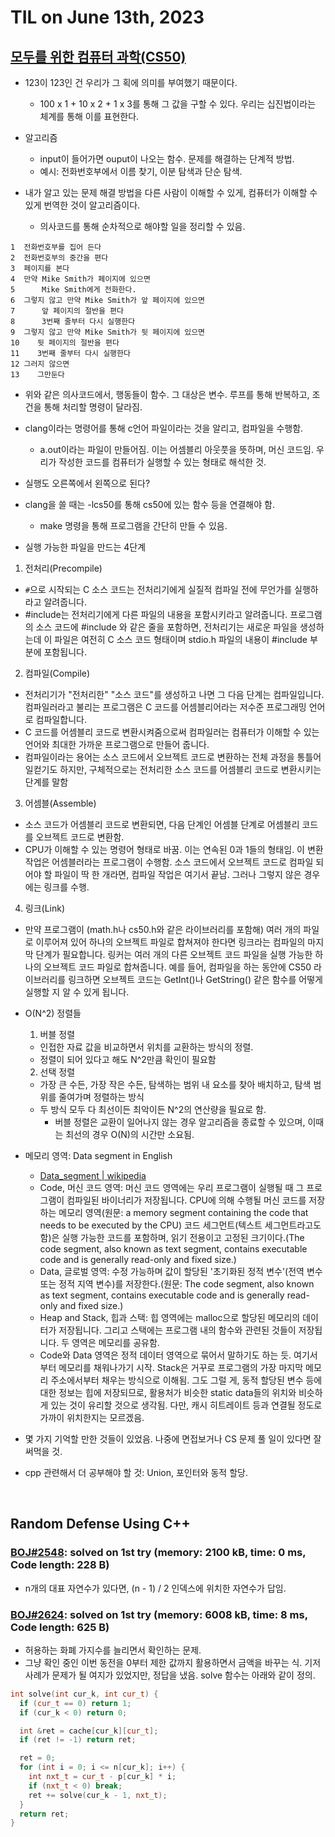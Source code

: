 # **TIL on June 13th, 2023**

## [모두를 위한 컴퓨터 과학(CS50)](https://www.boostcourse.org/cs112)
* 123이 123인 건 우리가 그 획에 의미를 부여했기 때문이다.
  - 100 x 1 + 10 x 2 + 1 x 3를 통해 그 값을 구할 수 있다. 우리는 십진법이라는 체계를 통해 이를 표현한다.

* 알고리즘
  - input이 들어가면 ouput이 나오는 함수. 문제를 해결하는 단계적 방법.
  - 예시: 전화번호부에서 이름 찾기, 이분 탐색과 단순 탐색.

* 내가 알고 있는 문제 해결 방법을 다른 사람이 이해할 수 있게, 컴퓨터가 이해할 수 있게 번역한 것이 알고리즘이다.
  - 의사코드를 통해 순차적으로 해야할 일을 정리할 수 있음.

```
1  전화번호부를 집어 든다
2  전화번호부의 중간을 편다
3  페이지를 본다
4  만약 Mike Smith가 페이지에 있으면
5      Mike Smith에게 전화한다.
6  그렇지 않고 만약 Mike Smith가 앞 페이지에 있으면
7      앞 페이지의 절반을 편다
8      3번째 줄부터 다시 실행한다
9  그렇지 않고 만약 Mike Smith가 뒷 페이지에 있으면
10    뒷 페이지의 절반을 편다
11    3번째 줄부터 다시 실행한다
12 그러지 않으면
13    그만둔다
```

* 위와 같은 의사코드에서, 행동들이 함수. 그 대상은 변수. 루프를 통해 반복하고, 조건을 통해 처리할 명령이 달라짐.

* clang이라는 명령어를 통해 c언어 파일이라는 것을 알리고, 컴파일을 수행함.
  - a.out이라는 파일이 만들어짐. 이는 어셈블리 아웃풋을 뜻하며, 머신 코드임. 우리가 작성한 코드를 컴퓨터가 실행할 수 있는 형태로 해석한 것.

* 실행도 오른쪽에서 왼쪽으로 된다?
* clang을 쓸 때는 -lcs50를 통해 cs50에 있는 함수 등을 연결해야 함.
  - make 명령을 통해 프로그램을 간단히 만들 수 있음.

* 실행 가능한 파일을 만드는 4단계
1. 전처리(Precompile)
  - `#`으로 시작되는 C 소스 코드는 전처리기에게 실질적 컴파일 전에 무언가를 실행하라고 알려줍니다.
  - #include는 전처리기에게 다른 파일의 내용을 포함시키라고 알려줍니다. 프로그램의 소스 코드에 #include 와 같은 줄을 포함하면, 전처리기는 새로운 파일을 생성하는데 이 파일은 여전히 C 소스 코드 형태이며 stdio.h 파일의 내용이 #include 부분에 포함됩니다.

2. 컴파일(Compile)
  - 전처리기가 "전처리한" "소스 코드"를 생성하고 나면 그 다음 단계는 컴파일입니다. 컴파일러라고 불리는 프로그램은 C 코드를 어셈블리어라는 저수준 프로그래밍 언어로 컴파일합니다.
  - C 코드를 어셈블리 코드로 변환시켜줌으로써 컴파일러는 컴퓨터가 이해할 수 있는 언어와 최대한 가까운 프로그램으로 만들어 줍니다.
  - 컴파일이라는 용어는 소스 코드에서 오브젝트 코드로 변환하는 전체 과정을 통틀어 일컫기도 하지만, 구체적으로는 전처리한 소스 코드를 어셈블리 코드로 변환시키는 단계를 말함

3. 어셈블(Assemble)
  - 소스 코드가 어셈블리 코드로 변환되면, 다음 단계인 어셈블 단계로 어셈블리 코드를 오브젝트 코드로 변환함. 
  - CPU가 이해할 수 있는 명령어 형태로 바꿈. 이는 연속된 0과 1들의 형태임. 이 변환작업은 어셈블러라는 프로그램이 수행함. 소스 코드에서 오브젝트 코드로 컴파일 되어야 할 파일이 딱 한 개라면, 컴파일 작업은 여기서 끝남. 그러나 그렇지 않은 경우에는 링크를 수행.

4. 링크(Link)
  - 만약 프로그램이 (math.h나 cs50.h와 같은 라이브러리를 포함해) 여러 개의 파일로 이루어져 있어 하나의 오브젝트 파일로 합쳐져야 한다면 링크라는 컴파일의 마지막 단계가 필요합니다. 링커는 여러 개의 다른 오브젝트 코드 파일을 실행 가능한 하나의 오브젝트 코드 파일로 합쳐줍니다. 예를 들어, 컴파일을 하는 동안에 CS50 라이브러리를 링크하면 오브젝트 코드는 GetInt()나 GetString() 같은 함수를 어떻게 실행할 지 알 수 있게 됩니다.

* O(N^2) 정렬들
  1. 버블 정렬
  - 인접한 자료 값을 비교하면서 위치를 교환하는 방식의 정렬.
  - 정렬이 되어 있다고 해도 N^2만큼 확인이 필요함

  2. 선택 정렬
  - 가장 큰 수든, 가장 작은 수든, 탐색하는 범위 내 요소를 찾아 배치하고, 탐색 범위를 줄여가며 정렬하는 방식

  * 두 방식 모두 다 최선이든 최악이든 N^2의 연산량을 필요로 함.
    - 버블 정렬은 교환이 일어나지 않는 경우 알고리즘을 종료할 수 있으며, 이때는 최선의 경우 O(N)의 시간만 소요됨.


* 메모리 영역: Data segment in English
  - [Data_segment | wikipedia](https://en.wikipedia.org/wiki/Data_segment)
  - Code, 머신 코드 영역: 머신 코드 영역에는 우리 프로그램이 실행될 때 그 프로그램이 컴파일된 바이너리가 저장됩니다.
    CPU에 의해 수행될 머신 코드를 저장하는 메모리 영역(원문: a memory segment containing the code that needs to be executed by the CPU)
    코드 세그먼트(텍스트 세그먼트라고도 함)은 실행 가능한 코드를 포함하며, 읽기 전용이고 고정된 크기이다.(The code segment, also known as text segment, contains executable code and is generally read-only and fixed size.)
  - Data, 글로벌 영역: 수정 가능하며 값이 할당된 '초기화된 정적 변수'(전역 변수 또는 정적 지역 변수)를 저장한다.(원문: The code segment, also known as text segment, contains executable code and is generally read-only and fixed size.)
  - Heap and Stack, 힙과 스택: 힙 영역에는 malloc으로 할당된 메모리의 데이터가 저장됩니다. 그리고 스택에는 프로그램 내의 함수와 관련된 것들이 저장됩니다. 두 영역은 메모리를 공유함.
  - Code와 Data 영역은 정적 데이터 영역으로 묶어서 말하기도 하는 듯. 여기서부터 메모리를 채워나가기 시작. Stack은 거꾸로 프로그램의 가장 마지막 메모리 주소에서부터 채우는 방식으로 이해됨. 그도 그럴 게, 동적 할당된 변수 등에 대한 정보는 힙에 저장되므로, 활용처가 비슷한 static data들의 위치와 비슷하게 있는 것이 유리할 것으로 생각됨. 다만, 캐시 히트레이트 등과 연결될 정도로 가까이 위치한지는 모르겠음.

* 몇 가지 기억할 만한 것들이 있었음. 나중에 면접보거나 CS 문제 풀 일이 있다면 잘 써먹을 것.

* cpp 관련해서 더 공부해야 할 것: Union, 포인터와 동적 할당.

<br>

## Random Defense Using C++
### [BOJ#2548](/Problem%20Solving/boj/random%20defense/2548-06-12-2023.cpp): solved on 1st try (memory: 2100 kB, time: 0 ms, Code length: 228 B)
* n개의 대표 자연수가 있다면, (n - 1) / 2 인덱스에 위치한 자연수가 답임.


### [BOJ#2624](/Problem%20Solving/boj/solvedac/2624-06-12-2023.cpp): solved on 1st try (memory: 6008 kB, time: 8 ms, Code length: 625 B)
* 허용하는 화폐 가지수를 늘리면서 확인하는 문제.
* 그냥 확인 중인 이번 동전을 0부터 제한 값까지 활용하면서 금액을 바꾸는 식. 기저 사례가 문제가 될 여지가 있었지만, 정답을 냈음. solve 함수는 아래와 같이 정의.

```cpp
int solve(int cur_k, int cur_t) {
  if (cur_t == 0) return 1;
  if (cur_k < 0) return 0;

  int &ret = cache[cur_k][cur_t];
  if (ret != -1) return ret;

  ret = 0;
  for (int i = 0; i <= n[cur_k]; i++) {
    int nxt_t = cur_t - p[cur_k] * i;
    if (nxt_t < 0) break;
    ret += solve(cur_k - 1, nxt_t);
  }
  return ret;
}
```